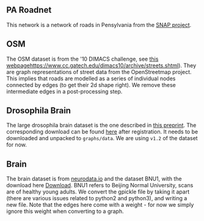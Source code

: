 ## PA Roadnet
This network is a network of roads in Pensylvania from the [SNAP project](http://snap.stanford.edu/data/).

## OSM
The OSM dataset is from the '10 DIMACS challenge, see [this webpage]([)https://www.cc.gatech.edu/dimacs10/archive/streets.shtml). They are graph representations of street data from the OpenStreetmap project. This implies that roads are modelled as a series of individual nodes connected by edges (to get their 2d shape right). We remove these intermediate edges in a post-processing step.

## Drosophila Brain
The large drosophila brain dataset is the one described in [this preprint](https://www.biorxiv.org/content/10.1101/2020.01.21.911859v1). The corresponding download can be found [here](https://www.janelia.org/project-team/flyem/hemibrain) after registration. It needs to be downloaded and unpacked to `graphs/data`. We are using `v1.2` of the dataset for now.

## Brain
The brain dataset is from [neurodata.io](https://neurodata.io/mri/) and the dataset BNU1, with the download here [Download](https://mrneurodata.s3.amazonaws.com/data/BNU1/ndmg_0-0-48/graphs/DS72784/sub-0025864_ses-1_dwi_DS72784.gpickle).
BNU1 refers to Beijing Normal University, scans are of healthy young adults. We convert the gpickle file by taking it apart (there are various issues related to python2 and python3), and writing a new file. Note that the edges here come with a weight - for now we simply ignore this weight when converting to a graph.